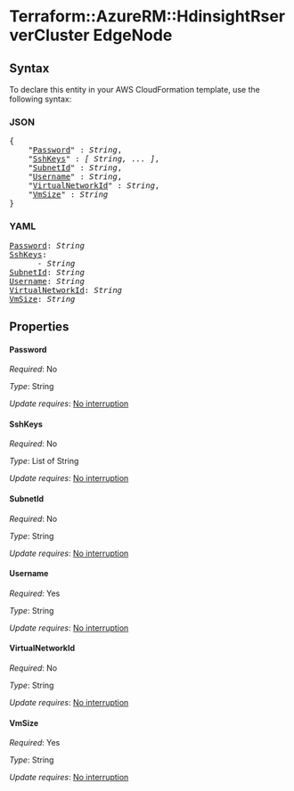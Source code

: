 # Terraform::AzureRM::HdinsightRserverCluster EdgeNode

## Syntax

To declare this entity in your AWS CloudFormation template, use the following syntax:

### JSON

<pre>
{
    "<a href="#password" title="Password">Password</a>" : <i>String</i>,
    "<a href="#sshkeys" title="SshKeys">SshKeys</a>" : <i>[ String, ... ]</i>,
    "<a href="#subnetid" title="SubnetId">SubnetId</a>" : <i>String</i>,
    "<a href="#username" title="Username">Username</a>" : <i>String</i>,
    "<a href="#virtualnetworkid" title="VirtualNetworkId">VirtualNetworkId</a>" : <i>String</i>,
    "<a href="#vmsize" title="VmSize">VmSize</a>" : <i>String</i>
}
</pre>

### YAML

<pre>
<a href="#password" title="Password">Password</a>: <i>String</i>
<a href="#sshkeys" title="SshKeys">SshKeys</a>: <i>
      - String</i>
<a href="#subnetid" title="SubnetId">SubnetId</a>: <i>String</i>
<a href="#username" title="Username">Username</a>: <i>String</i>
<a href="#virtualnetworkid" title="VirtualNetworkId">VirtualNetworkId</a>: <i>String</i>
<a href="#vmsize" title="VmSize">VmSize</a>: <i>String</i>
</pre>

## Properties

#### Password

_Required_: No

_Type_: String

_Update requires_: [No interruption](https://docs.aws.amazon.com/AWSCloudFormation/latest/UserGuide/using-cfn-updating-stacks-update-behaviors.html#update-no-interrupt)

#### SshKeys

_Required_: No

_Type_: List of String

_Update requires_: [No interruption](https://docs.aws.amazon.com/AWSCloudFormation/latest/UserGuide/using-cfn-updating-stacks-update-behaviors.html#update-no-interrupt)

#### SubnetId

_Required_: No

_Type_: String

_Update requires_: [No interruption](https://docs.aws.amazon.com/AWSCloudFormation/latest/UserGuide/using-cfn-updating-stacks-update-behaviors.html#update-no-interrupt)

#### Username

_Required_: Yes

_Type_: String

_Update requires_: [No interruption](https://docs.aws.amazon.com/AWSCloudFormation/latest/UserGuide/using-cfn-updating-stacks-update-behaviors.html#update-no-interrupt)

#### VirtualNetworkId

_Required_: No

_Type_: String

_Update requires_: [No interruption](https://docs.aws.amazon.com/AWSCloudFormation/latest/UserGuide/using-cfn-updating-stacks-update-behaviors.html#update-no-interrupt)

#### VmSize

_Required_: Yes

_Type_: String

_Update requires_: [No interruption](https://docs.aws.amazon.com/AWSCloudFormation/latest/UserGuide/using-cfn-updating-stacks-update-behaviors.html#update-no-interrupt)

